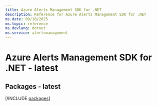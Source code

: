 ```yaml
---
title: Azure Alerts Management SDK for .NET
description: Reference for Azure Alerts Management SDK for .NET
ms.date: 09/10/2025
ms.topic: reference
ms.devlang: dotnet
ms.service: alertsmanagement
---
```

# Azure Alerts Management SDK for .NET - latest
## Packages - latest
[!INCLUDE [packages](alerts-management-index.md)]